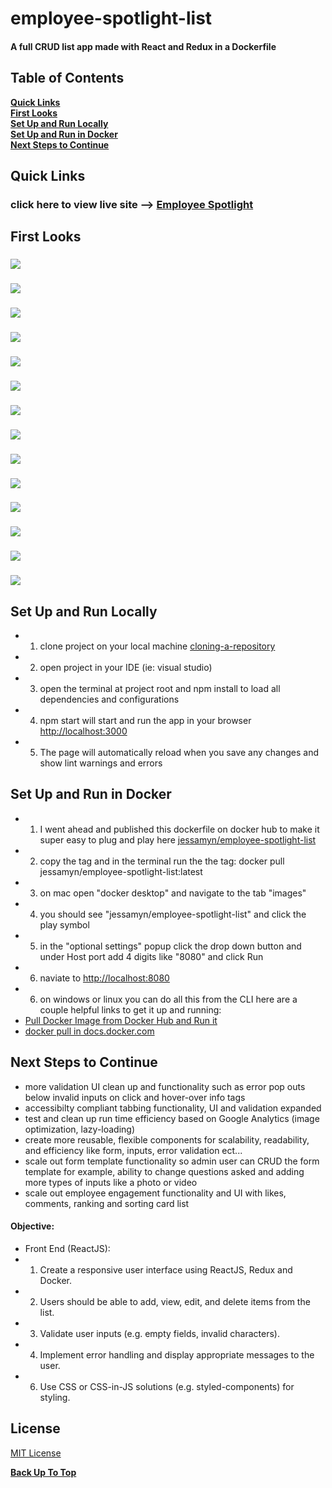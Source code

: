 # employee-spotlight-list
#### A full CRUD list app made with React and Redux in a Dockerfile


## Table of Contents

**[Quick Links](#Quick-Links)**<br>
**[First Looks](#First-Looks)**<br>
**[Set Up and Run Locally](#Set-Up-and-Run-Locally)**<br>
**[Set Up and Run in Docker](#Set-Up-and-Run-in-Docker)**<br>
**[Next Steps to Continue](#Next-Steps-to-Continue)**<br>


## Quick Links

### click here to view live site --> [ Employee Spotlight](https://employee-spotlight-list.netlify.app/)

## First Looks

### ![](src/images/screenshots/homepage.png)
### ![](src/images/screenshots/homepage-add.png)
### ![](src/images/screenshots/homepage-edit.png)
### ![](src/images/screenshots/homepage-delete.png)
### ![](src/images/screenshots/add-not-filled.png)
### ![](src/images/screenshots/add-validation.png)
### ![](src/images/screenshots/add-success.png)
### ![](src/images/screenshots/edit-validation.png)
### ![](src/images/screenshots/edit-success.png)
### ![](src/images/screenshots/homepage-questions-validation.png)
### ![](src/images/screenshots/homepage-questions-success.png)
### ![](src/images/screenshots/homepage-questions-add.png)
### ![](src/images/screenshots/homepage-mobile.png)
### ![](src/images/screenshots/edit-mobile.png)



## Set Up and Run Locally
- 1. clone project on your local machine [cloning-a-repository](https://docs.github.com/en/repositories/creating-and-managing-repositories/cloning-a-repository)
- 2. open project in your IDE (ie: visual studio)
- 3. open the terminal at project root and npm install to load all dependencies and configurations
- 4. npm start will start and run the app in your browser [http://localhost:3000](http://localhost:3000)
- 5. The page will automatically reload when you save any changes and show lint warnings and errors

## Set Up and Run in Docker
- 1. I went ahead and published this dockerfile on docker hub to make it super easy to plug and play here [jessamyn/employee-spotlight-list](https://hub.docker.com/r/jessamyn/employee-spotlight-list/tags)
- 2. copy the tag and in the terminal run the the tag: docker pull jessamyn/employee-spotlight-list:latest
- 3. on mac open "docker desktop" and navigate to the tab "images"
- 4. you should see "jessamyn/employee-spotlight-list"  and click the play symbol
- 5. in the "optional settings" popup click the drop down button and under Host port add 4 digits like "8080" and click Run
- 6. naviate to [http://localhost:8080](http://localhost:8080)
- 6. on windows or linux you can do all this from the CLI here are a couple helpful links to get it up and running:
- [Pull Docker Image from Docker Hub and Run it](https://www.stacksimplify.com/aws-eks/docker-basics/get-docker-image-from-docker-hub-and-run-/)
- [docker pull in docs.docker.com](https://docs.docker.com/engine/reference/commandline/pull/)

## Next Steps to Continue

- more validation UI clean up and functionality such as error pop outs below invalid inputs on click and hover-over info tags
- accessibilty compliant tabbing functionality, UI and validation expanded
- test and clean up run time efficiency based on Google Analytics (image optimization, lazy-loading)
- create more reusable, flexible components for scalability, readability, and efficiency like form, inputs, error validation ect...
- scale out form template functionality so admin user can CRUD the form template for example, ability to change questions asked and adding more types of inputs like a photo or video
- scale out employee engagement functionality and UI with likes, comments, ranking and sorting card list

#### Objective:

- Front End (ReactJS):
- 1. Create a responsive user interface using ReactJS, Redux and Docker.
- 2. Users should be able to add, view, edit, and delete items from the list.
- 3. Validate user inputs (e.g. empty fields, invalid characters).
- 4. Implement error handling and display appropriate messages to the user.
- 6. Use CSS or CSS-in-JS solutions (e.g. styled-components) for styling.


## License

[MIT License](https://opensource.org/licenses/MIT)

**[Back Up To Top](#employee-spotlight-list)**
